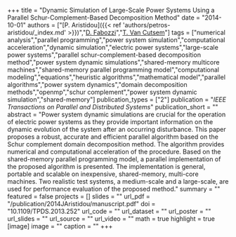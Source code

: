 +++
title = "Dynamic Simulation of Large-Scale Power Systems Using a Parallel Schur-Complement-Based Decomposition Method"
date = "2014-10-01"
authors = ["[P. Aristidou]({{< ref 'authors/petros-aristidou/_index.md' >}})","[D. Fabozzi](https://scholar.google.ch/citations?user=2wog_JcAAAAJ)","[T. Van Cutsem](https://scholar.google.com/citations?user=rFDmBaIAAAAJ)"]
tags = ["numerical analysis","parallel programming","power system simulation","computational acceleration","dynamic simulation","electric power systems","large-scale power systems","parallel schur-complement-based decomposition method","power system dynamic simulations","shared-memory multicore machines","shared-memory parallel programming model","computational modeling","equations","heuristic algorithms","mathematical model","parallel algorithms","power system dynamics","domain decomposition methods","openmp","schur complement","power system dynamic simulation","shared-memory"]
publication_types = ["2"]
publication = "_IEEE Transactions on Parallel and Distributed Systems_"
publication_short = ""
abstract = "Power system dynamic simulations are crucial for the operation of electric power systems as they provide important information on the dynamic evolution of the system after an occurring disturbance. This paper proposes a robust, accurate and efficient parallel algorithm based on the Schur complement domain decomposition method. The algorithm provides numerical and computational acceleration of the procedure. Based on the shared-memory parallel programming model, a parallel implementation of the proposed algorithm is presented. The implementation is general, portable and scalable on inexpensive, shared-memory, multi-core machines. Two realistic test systems, a medium-scale and a large-scale, are used for performance evaluation of the proposed method."
summary = ""
featured = false
projects = []
slides = ""
url_pdf = "/publication/2014JAristidou/manuscript.pdf"
doi = "10.1109/TPDS.2013.252"
url_code = ""
url_dataset = ""
url_poster = ""
url_slides = ""
url_source = ""
url_video = ""
math = true
highlight = true
[image]
image = ""
caption = ""
+++

